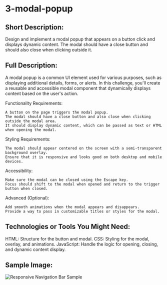 # 3-modal-popup


## Short Description:

Design and implement a modal popup that appears on a button click and displays dynamic content. The modal should have a close button and should also close when clicking outside it.


## Full Description:

A modal popup is a common UI element used for various purposes, such as displaying additional details, forms, or alerts. In this challenge, you'll create a reusable and accessible modal component that dynamically displays content based on the user's action.

Functionality Requirements:

    A button on the page triggers the modal popup.
    The modal should have a close button and also close when clicking outside the modal area.
    It should display dynamic content, which can be passed as text or HTML when opening the modal.

Styling Requirements:

    The modal should appear centered on the screen with a semi-transparent background overlay.
    Ensure that it is responsive and looks good on both desktop and mobile devices.

Accessibility:

    Make sure the modal can be closed using the Escape key.
    Focus should shift to the modal when opened and return to the trigger button when closed.

Advanced (Optional):

    Add smooth animations when the modal appears and disappears.
    Provide a way to pass in customizable titles or styles for the modal.


## Technologies or Tools You Might Need:

HTML: Structure for the button and modal.
CSS: Styling for the modal, overlay, and animations.
JavaScript: Handle the logic for opening, closing, and dynamic content display.

## Sample Image:
![Responsive Navigation Bar Sample](https://amirdehi.ir/wp-content/uploads/2024/12/modal-popup.jpg)
